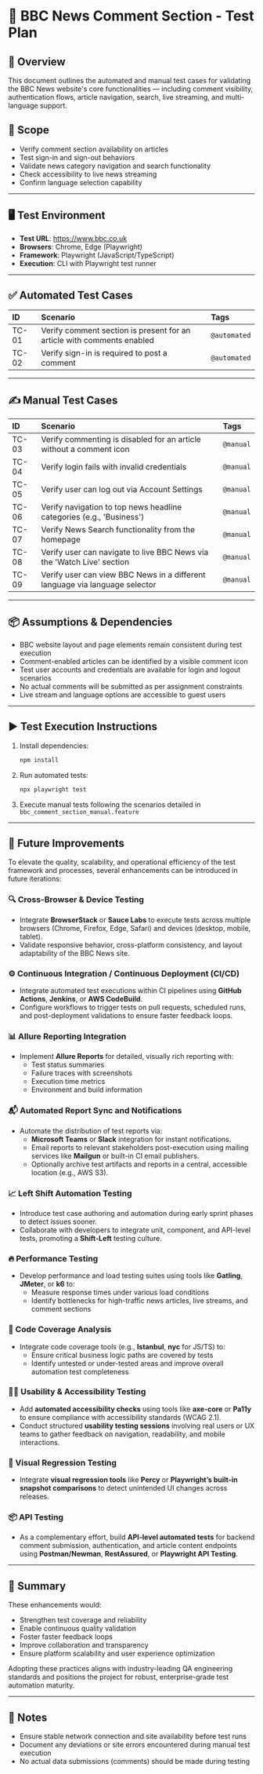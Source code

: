 # 📄 BBC News Comment Section - Test Plan

## 📑 Overview
This document outlines the automated and manual test cases for validating the BBC News website's core functionalities — including comment visibility, authentication flows, article navigation, search, live streaming, and multi-language support.

## 📌 Scope
- Verify comment section availability on articles
- Test sign-in and sign-out behaviors
- Validate news category navigation and search functionality
- Check accessibility to live news streaming
- Confirm language selection capability

---

## 🖥️ Test Environment
- **Test URL**: https://www.bbc.co.uk
- **Browsers**: Chrome, Edge (Playwright)
- **Framework**: Playwright (JavaScript/TypeScript)
- **Execution**: CLI with Playwright test runner

---

## ✅ Automated Test Cases

| ID  | Scenario                                                                            | Tags        |
|:-----|:----------------------------------------------------------------------------------|:-------------|
| TC-01 | Verify comment section is present for an article with comments enabled           | `@automated` |
| TC-02 | Verify sign-in is required to post a comment                                     | `@automated` |

---

## ✍️ Manual Test Cases

| ID  | Scenario                                                                                    | Tags        |
|:-----|:-------------------------------------------------------------------------------------------|:------------|
| TC-03 | Verify commenting is disabled for an article without a comment icon                       | `@manual`   |
| TC-04 | Verify login fails with invalid credentials                                               | `@manual`   |
| TC-05 | Verify user can log out via Account Settings                                              | `@manual`   |
| TC-06 | Verify navigation to top news headline categories (e.g., 'Business')                      | `@manual`   |
| TC-07 | Verify News Search functionality from the homepage                                        | `@manual`   |
| TC-08 | Verify user can navigate to live BBC News via the 'Watch Live' section                    | `@manual`   |
| TC-09 | Verify user can view BBC News in a different language via language selector               | `@manual`   |

---

## 📦 Assumptions & Dependencies
- BBC website layout and page elements remain consistent during test execution
- Comment-enabled articles can be identified by a visible comment icon
- Test user accounts and credentials are available for login and logout scenarios
- No actual comments will be submitted as per assignment constraints
- Live stream and language options are accessible to guest users

---

## ▶️ Test Execution Instructions

1. Install dependencies:
    ```bash
    npm install
    ```

2. Run automated tests:
    ```bash
    npx playwright test
    ```

3. Execute manual tests following the scenarios detailed in `bbc_comment_section_manual.feature`

---

## 🚀 Future Improvements

To elevate the quality, scalability, and operational efficiency of the test framework and processes, several enhancements can be introduced in future iterations:

### 🔍 Cross-Browser & Device Testing
- Integrate **BrowserStack** or **Sauce Labs** to execute tests across multiple browsers (Chrome, Firefox, Edge, Safari) and devices (desktop, mobile, tablet).
- Validate responsive behavior, cross-platform consistency, and layout adaptability of the BBC News site.

### ⚙️ Continuous Integration / Continuous Deployment (CI/CD)
- Integrate automated test executions within CI pipelines using **GitHub Actions**, **Jenkins**, or **AWS CodeBuild**.
- Configure workflows to trigger tests on pull requests, scheduled runs, and post-deployment validations to ensure faster feedback loops.

### 📊 Allure Reporting Integration
- Implement **Allure Reports** for detailed, visually rich reporting with:
  - Test status summaries
  - Failure traces with screenshots
  - Execution time metrics
  - Environment and build information

### 📬 Automated Report Sync and Notifications
- Automate the distribution of test reports via:
  - **Microsoft Teams** or **Slack** integration for instant notifications.
  - Email reports to relevant stakeholders post-execution using mailing services like **Mailgun** or built-in CI email publishers.
  - Optionally archive test artifacts and reports in a central, accessible location (e.g., AWS S3).

### 📈 Left Shift Automation Testing
- Introduce test case authoring and automation during early sprint phases to detect issues sooner.
- Collaborate with developers to integrate unit, component, and API-level tests, promoting a **Shift-Left** testing culture.

### 🔥 Performance Testing
- Develop performance and load testing suites using tools like **Gatling**, **JMeter**, or **k6** to:
  - Measure response times under various load conditions
  - Identify bottlenecks for high-traffic news articles, live streams, and comment sections

### 📝 Code Coverage Analysis
- Integrate code coverage tools (e.g., **Istanbul**, **nyc** for JS/TS) to:
  - Ensure critical business logic paths are covered by tests
  - Identify untested or under-tested areas and improve overall automation test completeness

### 👩‍💻 Usability & Accessibility Testing
- Add **automated accessibility checks** using tools like **axe-core** or **Pa11y** to ensure compliance with accessibility standards (WCAG 2.1).
- Conduct structured **usability testing sessions** involving real users or UX teams to gather feedback on navigation, readability, and mobile interactions.

### 📱 Visual Regression Testing
- Integrate **visual regression tools** like **Percy** or **Playwright’s built-in snapshot comparisons** to detect unintended UI changes across releases.

### 📦 API Testing
- As a complementary effort, build **API-level automated tests** for backend comment submission, authentication, and article content endpoints using **Postman/Newman**, **RestAssured**, or **Playwright API Testing**.

---

## 📌 Summary
These enhancements would:
- Strengthen test coverage and reliability
- Enable continuous quality validation
- Foster faster feedback loops
- Improve collaboration and transparency
- Ensure platform scalability and user experience optimization

Adopting these practices aligns with industry-leading QA engineering standards and positions the project for robust, enterprise-grade test automation maturity.

---

## 📌 Notes
- Ensure stable network connection and site availability before test runs
- Document any deviations or site errors encountered during manual test execution
- No actual data submissions (comments) should be made during testing

